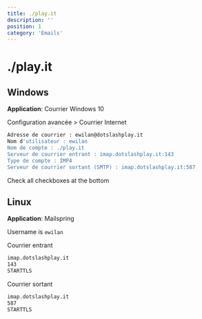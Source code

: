 ```yaml
---
title: ./play.it
description: ''
position: 1
category: 'Emails'
---
```


# ./play.it

## Windows

**Application**: Courrier Windows 10

Configuration avancée > Courrier Internet

```bash
Adresse de courrier : ewilan@dotslashplay.it
Nom d'utilisateur : ewilan
Nom de compte : ./play.it
Serveur de courrier entrant : imap.dotslashplay.it:143
Type de compte : IMP4
Serveur de courrier sortant (SMTP) : imap.dotslashplay.it:587
```

Check all checkboxes at the bottom

## Linux

**Application**: Mailspring

Username is `ewilan`

Courrier entrant

```bash
imap.dotslashplay.it
143
STARTTLS
```

Courrier sortant

```bash
imap.dotslashplay.it
587
STARTTLS
```
